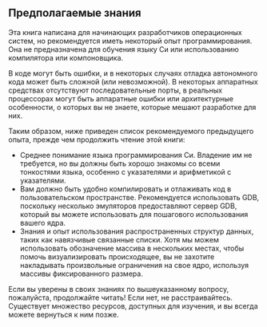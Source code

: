 ## Предполагаемые знания

Эта книга написана для начинающих разработчиков операционных систем, но рекомендуется иметь некоторый опыт программирования. Она не предназначена для обучения языку Си или использованию компилятора или компоновщика.

В коде могут быть ошибки, и в некоторых случаях отладка автономного кода может быть сложной (или невозможной). В некоторых аппаратных средствах отсутствуют последовательные порты, в реальных процессорах могут быть аппаратные ошибки или архитектурные особенности, о которых вы не знаете, которые мешают разработке для них.

Таким образом, ниже приведен список рекомендуемого предыдущего опыта, прежде чем продолжить чтение этой книги:

- Среднее понимание языка программирования Си. Владение им не требуется, но вы должны быть хорошо знакомы со всеми тонкостями языка, особенно с указателями и арифметикой с указателями.
- Вам должно быть удобно компилировать и отлаживать код в пользовательском пространстве. Рекомендуется использовать GDB, поскольку несколько эмуляторов предоставляют сервер GDB, который вы можете использовать для пошагового использования вашего ядра.
- Знания и опыт использования распространенных структур данных, таких как навязчивые связанные списки. Хотя мы можем использовать обозначение массива в нескольких местах, чтобы помочь визуализировать происходящее, вы не захотите накладывать произвольные ограничения на свое ядро, используя массивы фиксированного размера.

Если вы уверены в своих знаниях по вышеуказанному вопросу, пожалуйста, продолжайте читать! Если нет, не расстраивайтесь. Существует множество ресурсов, доступных для изучения, и вы всегда можете вернуться к ним позже.
